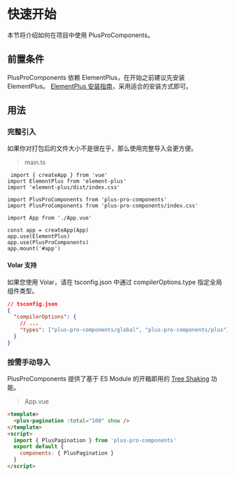 # 快速开始

本节将介绍如何在项目中使用 PlusProComponents。

## 前置条件

PlusProComponents 依赖 ElementPlus，在开始之前建议先安装 ElementPlus。
[ElementPlus 安装指南](https://element.eleme.cn/#/zh-CN/component/quickstart)，采用适合的安装方式即可。

## 用法

### 完整引入

如果你对打包后的文件大小不是很在乎，那么使用完整导入会更方便。

> main.ts

```typescript{5,6,11}
 import { createApp } from 'vue'
import ElementPlus from 'element-plus'
import 'element-plus/dist/index.css'

import PlusProComponents from 'plus-pro-components'
import PlusProComponents from 'plus-pro-components/index.css'

import App from './App.vue'

const app = createApp(App)
app.use(ElementPlus)
app.use(PlusProComponents)
app.mount('#app')
```

#### Volar 支持

如果您使用 Volar，请在 tsconfig.json 中通过 compilerOptions.type 指定全局组件类型。

```json
// tsconfig.json
{
  "compilerOptions": {
    // ...
    "types": ["plus-pro-components/global", "plus-pro-components/plus"]
  }
}
```

### 按需手动导入

PlusProComponents 提供了基于 ES Module 的开箱即用的 [Tree Shaking](https://webpack.js.org/guides/tree-shaking/) 功能。

> App.vue

```html
<template>
  <plus-pagination :total="100" show />
</template>
<script>
  import { PlusPagination } from 'plus-pro-components'
  export default {
    components: { PlusPagination }
  }
</script>
```
